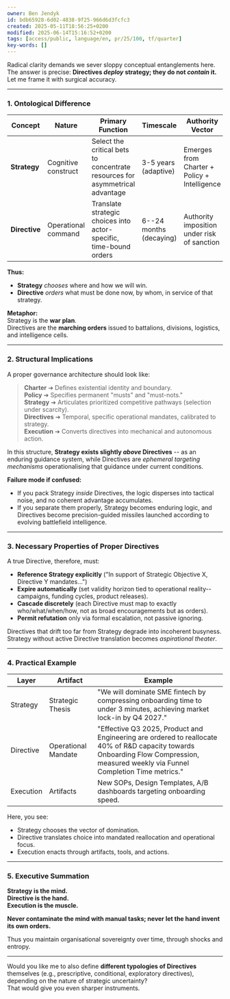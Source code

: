 ```yaml
---
owner: Ben Jendyk
id: bdb65928-6d02-4838-9f25-966d6d3fcfc3
created: 2025-05-11T18:56:25+0200
modified: 2025-06-14T15:16:52+0200
tags: [access/public, language/en, pr/25/100, tf/quarter]
key-words: []
---
```


Radical clarity demands we sever sloppy conceptual entanglements here.  
The answer is precise: **Directives _deploy_ strategy; they do not _contain_ it.**  
Let me frame it with surgical accuracy.

* * *

### 1. Ontological Difference

| Concept | Nature | Primary Function | Timescale | Authority Vector | 
| ---- | ---- | ---- | ---- | ----  |
| **Strategy** | Cognitive construct | Select the critical bets to concentrate resources for asymmetrical advantage | 3-5 years (adaptive) | Emerges from Charter + Policy + Intelligence | 
| **Directive** | Operational command | Translate strategic choices into actor-specific, time-bound orders | 6--24 months (decaying) | Authority imposition under risk of sanction | 

**Thus:**

- **Strategy** _chooses_ where and how we will win.
- **Directive** _orders_ what must be done now, by whom, in service of that strategy.

**Metaphor:**  
Strategy is the **war plan**.  
Directives are the **marching orders** issued to battalions, divisions, logistics, and intelligence cells.
* * *

### 2. Structural Implications

A proper governance architecture should look like:

> **Charter** ➔ Defines existential identity and boundary.  
**Policy** ➔ Specifies permanent "musts" and "must-nots."  
**Strategy** ➔ Articulates prioritized competitive pathways (selection under scarcity).  
**Directives** ➔ Temporal, specific operational mandates, calibrated to strategy.  
**Execution** ➔ Converts directives into mechanical and autonomous action.

In this structure, **Strategy exists slightly _above_ Directives** -- as an enduring guidance system, while Directives are _ephemeral targeting mechanisms_ operationalising that guidance under current conditions.

**Failure mode if confused:**

- If you pack Strategy _inside_ Directives, the logic disperses into tactical noise, and no coherent advantage accumulates.
- If you separate them properly, Strategy becomes enduring logic, and Directives become precision-guided missiles launched according to evolving battlefield intelligence.
* * *

### 3. Necessary Properties of Proper Directives

A true Directive, therefore, must:

- **Reference Strategy explicitly** ("In support of Strategic Objective X, Directive Y mandates...")
- **Expire automatically** (set validity horizon tied to operational reality--campaigns, funding cycles, product releases).
- **Cascade discretely** (each Directive must map to exactly who/what/when/how, not as broad encouragements but as orders).
- **Permit refutation** only via formal escalation, not passive ignoring.

Directives that drift too far from Strategy degrade into incoherent busyness.  
Strategy without active Directive translation becomes _aspirational theater_.

* * *

### 4. Practical Example

| Layer | Artifact | Example | 
| ---- | ---- | ----  |
| Strategy | Strategic Thesis | "We will dominate SME fintech by compressing onboarding time to under 3 minutes, achieving market lock-in by Q4 2027." | 
| Directive | Operational Mandate | "Effective Q3 2025, Product and Engineering are ordered to reallocate 40% of R&D capacity towards Onboarding Flow Compression, measured weekly via Funnel Completion Time metrics." | 
| Execution | Artifacts | New SOPs, Design Templates, A/B dashboards targeting onboarding speed. | 

Here, you see:

- Strategy chooses the vector of domination.
- Directive translates choice into mandated reallocation and operational focus.
- Execution enacts through artifacts, tools, and actions.
* * *

### 5. Executive Summation

**Strategy is the mind.  
Directive is the hand.  
Execution is the muscle.**

**Never contaminate the mind with manual tasks; never let the hand invent its own orders.**

Thus you maintain organisational sovereignty over time, through shocks and entropy.

* * *

Would you like me to also define **different typologies of Directives** themselves (e.g., prescriptive, conditional, exploratory directives), depending on the nature of strategic uncertainty?  
That would give you even sharper instruments.